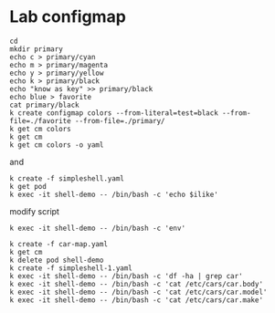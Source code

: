 # Lab configmap
```shell
cd
mkdir primary
echo c > primary/cyan
echo m > primary/magenta 
echo y > primary/yellow
echo k > primary/black
echo "know as key" >> primary/black
echo blue > favorite
cat primary/black
k create configmap colors --from-literal=test=black --from-file=./favorite --from-file=./primary/
k get cm colors
k get cm
k get cm colors -o yaml
```

and

```shell
k create -f simpleshell.yaml
k get pod
k exec -it shell-demo -- /bin/bash -c 'echo $ilike'
```
modify script

```k exec -it shell-demo -- /bin/bash -c 'env'```

```shell
k create -f car-map.yaml
k get cm
k delete pod shell-demo
k create -f simpleshell-1.yaml
k exec -it shell-demo -- /bin/bash -c 'df -ha | grep car'
k exec -it shell-demo -- /bin/bash -c 'cat /etc/cars/car.body'
k exec -it shell-demo -- /bin/bash -c 'cat /etc/cars/car.model'
k exec -it shell-demo -- /bin/bash -c 'cat /etc/cars/car.make'
```
